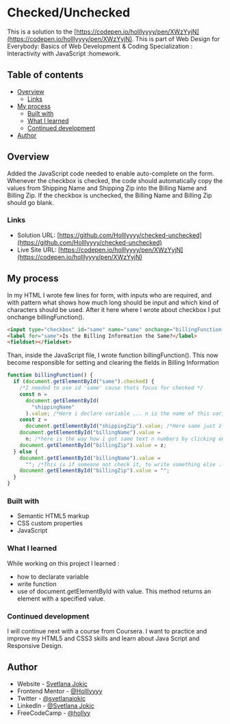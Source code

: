 # Checked/Unchecked

This is a solution to the [https://codepen.io/holllyyyy/pen/XWzYyjN](https://codepen.io/holllyyyy/pen/XWzYyjN).
This is part of Web Design for Everybody: Basics of Web Development & Coding Specialization : Interactivity with JavaScript :homework.

## Table of contents

- [Overview](#overview)
  - [Links](#links)
- [My process](#my-process)
  - [Built with](#built-with)
  - [What I learned](#what-i-learned)
  - [Continued development](#continued-development)
- [Author](#author)

## Overview

Added the JavaScript code needed to enable auto-complete on the form.
Whenever the checkbox is checked, the code should automatically copy the
values from Shipping Name and Shipping Zip into the Billing Name and
Billing Zip. If the checkbox is unchecked, the Billing Name and Billing
Zip should go blank.

### Links

- Solution URL: [https://github.com/Holllyyyy/checked-unchecked](https://github.com/Holllyyyy/checked-unchecked)
- Live Site URL: [https://codepen.io/holllyyyy/pen/XWzYyjN](https://codepen.io/holllyyyy/pen/XWzYyjN)

## My process

In my HTML I wrote few lines for form, with inputs who are required, and with pattern what shows how much long should be input and which kind of characters should be used. After it here where I wrote about checkbox I put onchange billingFunction().

```html
<input type="checkbox" id="same" name="same" onchange="billingFunction()" />
<label for="same">Is the Billing Information the Same?</label>
<fieldset></fieldset>
```

Than, inside the JavaScript file, I wrote function billingFunction(). This now become responsible for setting and clearing the fields in Billing Information

```js
function billingFunction() {
  if (document.getElementById("same").checked) {
    /*I needed to use id 'same' cause thats focus for checked */
    const n =
      document.getElementById(
        "shippingName"
      ).value; /*Here i declare variable ... n is the name of this variable, with this '=' am telling java script a value is coming up next*/
    const z =
      document.getElementById("shippingZip").value; /*Here same just z */
    document.getElementById("billingName").value =
      n; /*here is the way how i got same text n numbers by clicking on checkbox */
    document.getElementById("billingZip").value = z;
  } else {
    document.getElementById("billingName").value =
      ""; /*This is if someone not check it, to write something else .. */
    document.getElementById("billingZip").value = "";
  }
}
```

### Built with

- Semantic HTML5 markup
- CSS custom properties
- JavaScript

### What I learned

While working on this project I learned :

- how to declarate variable
- write function
- use of document.getElementById with value.
  This method returns an element with a specified value.

### Continued development

I will continue next with a course from Coursera. I want to practice and improve my HTML5 and CSS3 skills and learn about Java Script and Responsive Design.

## Author

- Website - [Svetlana Jokic](https://my-portfolio-hollyy.netlify.app/)
- Frontend Mentor - [@Holllyyyy](https://www.frontendmentor.io/profile/Holllyyyy)
- Twitter - [@svetlanajokic](https://twitter.com/svetlanajokic)
- LinkedIn - [@Svetlana Jokic](https://www.linkedin.com/in/svetlana-jokic-787432100/)
- FreeCodeCamp - [@hollyy](https://www.freecodecamp.org/hollyy)
